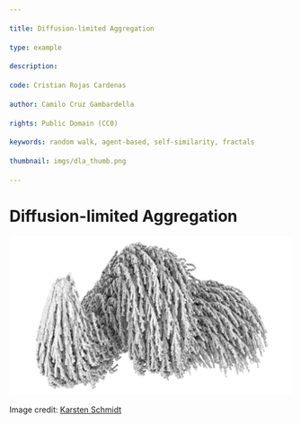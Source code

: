 ```yaml
---

title: Diffusion-limited Aggregation

type: example

description: 

code: Cristian Rojas Cardenas

author: Camilo Cruz Gambardella

rights: Public Domain (CC0)

keywords: random walk, agent-based, self-similarity, fractals

thumbnail: imgs/dla_thumb.png

---
```


# Diffusion-limited Aggregation

![Sunflow rendered image of the diffusion-limited aggregation process applied to a spiral curve](./imgs/dla_1.png)

Image credit: [Karsten Schmidt](https://commons.wikimedia.org/wiki/File:DLA_spiral.png)